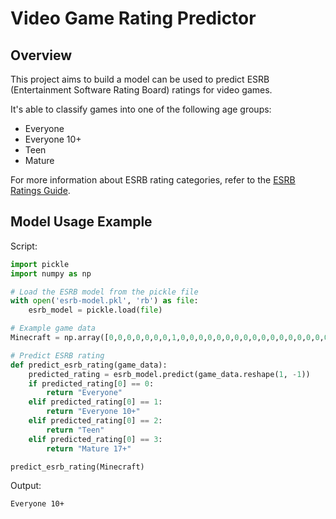 # Video Game Rating Predictor

## Overview

This project aims to build a model can be used to predict ESRB (Entertainment Software Rating Board) ratings for video games.

It's able to classify games into one of the following age groups:

- Everyone
- Everyone 10+
- Teen
- Mature

For more information about ESRB rating categories, refer to the [ESRB Ratings Guide](https://www.esrb.org/ratings-guide/).

## Model Usage Example

Script:

```python
import pickle
import numpy as np

# Load the ESRB model from the pickle file
with open('esrb-model.pkl', 'rb') as file:
    esrb_model = pickle.load(file)

# Example game data
Minecraft = np.array([0,0,0,0,0,0,0,1,0,0,0,0,0,0,0,0,0,0,0,0,0,0,0,0,0,0,0,0,0,0,0])

# Predict ESRB rating
def predict_esrb_rating(game_data):
    predicted_rating = esrb_model.predict(game_data.reshape(1, -1))
    if predicted_rating[0] == 0:
        return "Everyone"
    elif predicted_rating[0] == 1:
        return "Everyone 10+"
    elif predicted_rating[0] == 2:
        return "Teen"
    elif predicted_rating[0] == 3:
        return "Mature 17+"

predict_esrb_rating(Minecraft)
```

Output:

```
Everyone 10+
```
